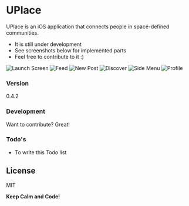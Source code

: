 # UPlace

UPlace is an iOS application that connects people in space-defined communities.

  - It is still under development
  - See screenshots below for implemented parts
  - Feel free to contribute to it :)
  
 
![Launch Screen](/Screenshots/Launch_image.png?raw=true)
![Feed](/Screenshots/IMG_0209.PNG?raw=true)
![New Post](/Screenshots/IMG_0214.PNG?raw=true)
![Discover](/Screenshots/IMG_0213.PNG?raw=true)
![Side Menu](/Screenshots/IMG_0211.PNG?raw=true)
![Profile](/Screenshots/IMG_0249.PNG?raw=true)


### Version
0.4.2

### Development

Want to contribute? Great!

### Todo's

 - To write this Todo list

License
----

MIT


**Keep Calm and Code!**

